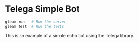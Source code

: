 # Telega Simple Bot

```sh
gleam run   # Run the server
gleam test  # Run the tests
```

This is an example of a simple echo bot using the Telega library.
